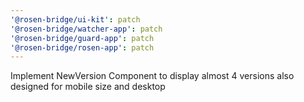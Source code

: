 ```yaml
---
'@rosen-bridge/ui-kit': patch
'@rosen-bridge/watcher-app': patch
'@rosen-bridge/guard-app': patch
'@rosen-bridge/rosen-app': patch
---
```


Implement NewVersion Component to display almost 4 versions also designed for mobile size and desktop
